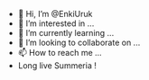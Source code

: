- 👋 Hi, I’m @EnkiUruk
- 👀 I’m interested in ...
- 🌱 I’m currently learning ...
- 💞️ I’m looking to collaborate on ...
- 📫 How to reach me ...
- Long live Summeria !

<!---
EnkiUruk/EnkiUruk is a ✨ special ✨ repository because its `README.md` (this file) appears on your GitHub profile.
You can click the Preview link to take a look at your changes.
--->
